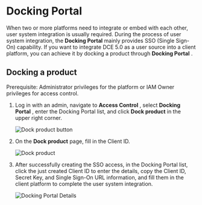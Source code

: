 # Docking Portal

When two or more platforms need to integrate or embed with each other,
user system integration is usually required. During the process of user system integration,
the __Docking Portal__ mainly provides SSO (Single Sign-On) capability.
If you want to integrate DCE 5.0 as a user source into a client platform,
you can achieve it by docking a product through __Docking Portal__ .

## Docking a product

Prerequisite: Administrator privileges for the platform or IAM Owner privileges
for access control.

1. Log in with an admin, navigate to __Access Control__ , select __Docking Portal__ ,
   enter the Docking Portal list, and click __Dock product__ in the upper right corner.

    ![Dock product button](https://docs.daocloud.io/daocloud-docs-images/docs/en/docs/ghippo/images/sso1.png)

2. On the __Dock product__ page, fill in the Client ID.

    ![Dock product](https://docs.daocloud.io/daocloud-docs-images/docs/en/docs/ghippo/images/sso2.png)

3. After successfully creating the SSO access, in the Docking Portal list,
   click the just created Client ID to enter the details,
   copy the Client ID, Secret Key, and Single Sign-On URL information,
   and fill them in the client platform to complete the user system integration.

    ![Docking Portal Details](https://docs.daocloud.io/daocloud-docs-images/docs/en/docs/ghippo/images/sso3.png)
